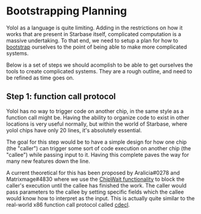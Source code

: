 # Bootstrapping Planning

Yolol as a language is quite limiting. Adding in the restrictions on how it works that are present in Starbase itself, complicated computation is a massive undertaking. To that end, we need to setup a plan for how to [bootstrap](https://en.wikipedia.org/wiki/Bootstrapping) ourselves to the point of being able to make more complicated systems.

Below is a set of steps we should acomplish to be able to get ourselves the tools to create complicated systems. They are a rough outline, and need to be refined as time goes on.

## Step 1: function call protocol

Yolol has no way to trigger code on another chip, in the same style as a function call might be. Having the ability to organize code to exist in other locations is very useful normally, but within the world of Starbase, where yolol chips have only 20 lines, it's absolutely essential.

The goal for this step would be to have a simple design for how one chip (the "caller") can trigger some sort of code execution on another chip (the "callee") while passing input to it. Having this complete paves the way for many new features down the line.

A current theoretical for this has been proposed by Aralicia#0278 and Matrixmage#4830 where we use the [ChipWait functionality](https://wiki.starbasegame.com/index.php/YOLOL_Chip) to block the caller's execution until the callee has finished the work. The caller would pass parameters to the callee by setting specific fields which the callee would know how to interpret as the input. This is actually quite similar to the real-world x86 function call protocol called [cdecl](https://en.wikipedia.org/wiki/X86_calling_conventions).
